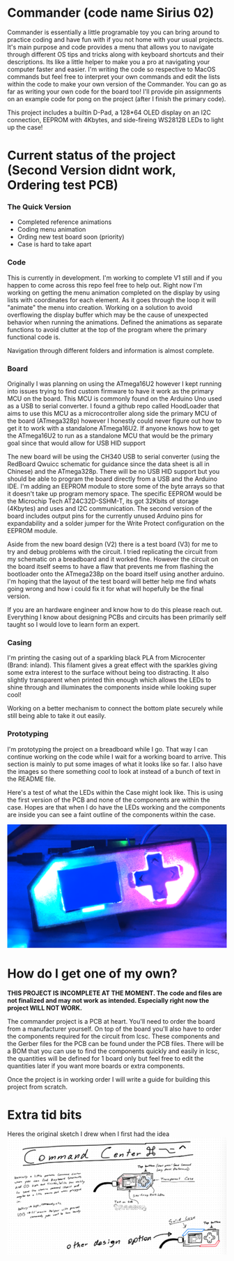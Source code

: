 # Commander (code name Sirius 02)
Commander is essentially a little programable toy you can bring around to practice coding and have fun with if you not home with your usual projects. It's main purpose and code provides a menu that allows you to navigate through different OS tips and tricks along with keyboard shortcuts and their descriptions. Its like a little helper to make you a pro at navigating your computer faster and easier. I'm writing the code so respective to MacOS commands but feel free to interpret your own commands and edit the lists within the code to make your own version of the Commander. You can go as far as writing your own code for the board too! I'll provide pin assignments on an example code for pong on the project (after I finish the primary code). 

This project includes a builtin D-Pad, a 128*64 OLED display on an I2C connection, EEPROM with 4Kbytes, and side-fireing WS2812B LEDs to light up the case!

# Current status of the project (Second Version didnt work, Ordering test PCB)

### The Quick Version
- Completed reference animations
- Coding menu animation
- Ording new test board soon (priority)
- Case is hard to take apart

### Code
This is currently in development. I'm working to complete V1 still and if you happen to come across this repo feel free to help out. Right now I'm working on getting the menu animation completed on the display by using lists with coordinates for each element. As it goes through the loop it will "animate" the menu into creation. Working on a solution to avoid overflowing the display buffer which may be the cause of unexpected behavior when running the animations. Defined the animations as separate functions to avoid clutter at the top of the program where the primary functional code is.

Navigation through different folders and information is almost complete.

### Board
Originally I was planning on using the ATmega16U2 however I kept running into issues trying to find custom firmware to have it work as the primary MCU on the board. This MCU is commonly found on the Arduino Uno used as a USB to serial converter. I found a github repo called HoodLoader that aims to use this MCU as a microcontroller along side the primary MCU of the board (ATmega328p) however I honestly could never figure out how to get it to work with a standalone ATmega16U2. If anyone knows how to get the ATmega16U2 to run as a standalone MCU that would be the primary goal since that would allow for USB HID support

The new board will be using the CH340 USB to serial converter (using the RedBoard Qwuicc schematic for guidance since the data sheet is all in Chinese) and the ATmega328p. There will be no USB HID support but you should be able to program the board directly from a USB and the Arduino IDE. I'm adding an EEPROM module to store some of the byte arrays so that it doesn't take up program memory space. The specific EEPROM would be the Microchip Tech AT24C32D-SSHM-T, its got 32Kbits of storage (4Kbytes) and uses and I2C communication. The second version of the board includes output pins for the currently unused Arduino pins for expandability and a solder jumper for the Write Protect configuration on the EEPROM module.

Aside from the new board design (V2) there is a test board (V3) for me to try and debug problems with the circuit. I tried replicating the circuit from my schematic on a breadboard and it worked fine. However the circuit on the board itself seems to have a flaw that prevents me from flashing the bootloader onto the ATmega238p on the board itself using another arduino. I'm hoping that the layout of the test board will better help me find whats going wrong and how i could fix it for what will hopefully be the final version. 

If you are an hardware engineer and know how to do this please reach out. Everything I know about designing PCBs and circuits has been primarily self taught so I would love to learn form an expert. 

### Casing
I'm printing the casing out of a sparkling black PLA from Microcenter (Brand: inland). This filament gives a great effect with the sparkles giving some extra interest to the surface without being too distracting. It also slightly transparent when printed thin enough which allows the LEDs to shine through and illuminates the components inside while looking super cool! 

Working on a better mechanism to connect the bottom plate securely while still being able to take it out easily. 

### Prototyping
I'm prototyping the project on a breadboard while I go. That way I can continue working on the code while I wait for a working board to arrive. This section is mainly to put some images of what it looks like so far. I also have the images so there something cool to look at instead of a bunch of text in the README file. 

Here's a test of what the LEDs within the Case might look like. This is using the first version of the PCB and none of the components are within the case. Hopes are that when I do have the LEDs working and the components are inside you can see a faint outline of the components within the case.

![Test of colors in the Case](/Images/WorkingLEDs.jpeg)

# How do I get one of my own?
**THIS PROJECT IS INCOMPLETE AT THE MOMENT. The code and files are not finalized and may not work as intended. Especially right now the project WILL NOT WORK.**

The commander project is a PCB at heart. You'll need to order the board from a manufacturer yourself. On top of the board you'll also have to order the components required for the circuit from lcsc. These components and the Gerber files for the PCB can be found under the PCB files. There will be a BOM that you can use to find the components quickly and easily in lcsc, the quantities will be defined for 1 board only but feel free to edit the quantities later if you want more boards or extra components.

Once the project is in working order I will write a guide for building this project from scratch.

# Extra tid bits
Heres the original sketch I drew when I first had the idea
![Test of colors in the Case](/Images/Idea_sketch.jpeg)

